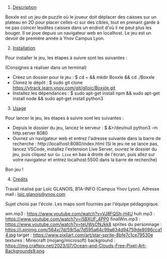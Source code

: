 1. [Description](#description)

Boxxle est un jeu de puzzle où le joueur doit déplacer des caisses sur un plateau en 2D pour placer celles-ci sur des cibles, tout en prenant garde à ne pas coincer lesdites caisses dans un endroit d'où il ne peut plus les bouger. Il se joue depuis un navigateur web en localhost. Le jeu est un devoir de première année à Ynov Campus Lyon.

2. [Installation](#installation)

Pour installer le jeu, les étapes à suivre sont les suivantes :

(Consignes à réaliser dans un terminal)
- Créez un dossier pour le jeu :
$ cd ~ && mkdir Boxxle && cd ./Boxxle
- Clonez le dépôt :
$ sudo git clone https://ytrack.learn.ynov.com/git/glloic/Boxxle.git
- Installez les dépendances :
$ sudo apt-get install npm && sudo apt-get install node && sudo apt-get install python3

3. [Usage](#usage)

Pour lancer le jeu, les étapes à suivre sont les suivantes :

- Depuis le dossier du jeu, lancez le serveur :
$ &>/dev/null python3 -m http.server 8080
- Ouvrez un navigateur web et entrez l'adresse suivante dans la barre de recherche :
http://localhost:8080/index.html
(Si le jeu ne se lance pas, lancez VSCode, installez l'extension Live Server, ouvrez le dossier du jeu, puis cliquez sur `Go Live` en bas à droite de l'écran, puis allez sur votre navigateur et entrez localhost:5500 dans la barre de recherche)

Bon jeu !

4. [Credits](#credits)

Travail réalisé par Loïc GLANOIS, B1A-INFO (Campus Ynov Lyon). Adresse mail : loic.glanois@ynov.com

Sujet choisi par l'école. Les maps sont fournies par l'équipe pédagogique.

win.mp3 : https://www.youtube.com/watch?v=VJ8FQSh-H4U
huh.mp3 : https://www.youtube.com/watch?v=j5BXUF_4PP0
finalWin.mp3 : https://www.youtube.com/watch?v=teUWsONJkk8
sprites du personnage : https://i.pinimg.com/564x/7d/59/5a/7d595a64c99a634d94759de8096cca14.jpg
target : https://www.pixilart.com/art/star-sprite-8bfe7c1ce79530e
textures : Minecraft (mojang/microsoft)
background : https://img.craftpix.net/2023/07/Ocean-and-Clouds-Free-Pixel-Art-Backgrounds9.png